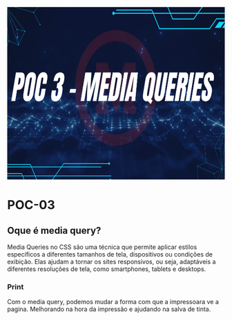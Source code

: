 <img src="banner.png" width="1000px" height="400">

# POC-03

## Oque é media query?

Media Queries no CSS são uma técnica que permite aplicar estilos específicos a diferentes tamanhos de tela, dispositivos ou condições de exibição. Elas ajudam a tornar os sites responsivos, ou seja, adaptáveis a diferentes resoluções de tela, como smartphones, tablets e desktops.

### Print 

Com o media query, podemos mudar a forma com que a impressoara ve a pagina. Melhorando na hora da impressão e ajudando na salva de tinta.

